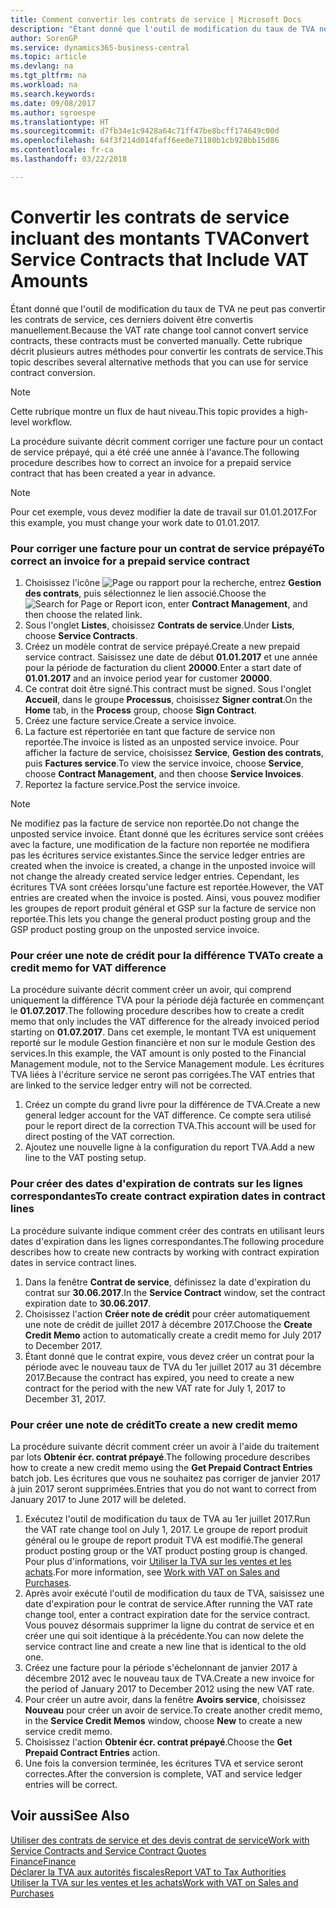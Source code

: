 ```yaml
---
title: Comment convertir les contrats de service | Microsoft Docs
description: "Étant donné que l'outil de modification du taux de TVA ne peut pas convertir les contrats de service, ces derniers doivent être convertis manuellement. Cette rubrique décrit plusieurs autres méthodes pour convertir les contrats de service."
author: SorenGP
ms.service: dynamics365-business-central
ms.topic: article
ms.devlang: na
ms.tgt_pltfrm: na
ms.workload: na
ms.search.keywords: 
ms.date: 09/08/2017
ms.author: sgroespe
ms.translationtype: HT
ms.sourcegitcommit: d7fb34e1c9428a64c71ff47be8bcff174649c00d
ms.openlocfilehash: 64f3f214d014faff6ee0e71180b1cb928bb15d86
ms.contentlocale: fr-ca
ms.lasthandoff: 03/22/2018

---
```

# <a name="convert-service-contracts-that-include-vat-amounts"></a><span data-ttu-id="71691-104">Convertir les contrats de service incluant des montants TVA</span><span class="sxs-lookup"><span data-stu-id="71691-104">Convert Service Contracts that Include VAT Amounts</span></span>
<span data-ttu-id="71691-105">Étant donné que l'outil de modification du taux de TVA ne peut pas convertir les contrats de service, ces derniers doivent être convertis manuellement.</span><span class="sxs-lookup"><span data-stu-id="71691-105">Because the VAT rate change tool cannot convert service contracts, these contracts must be converted manually.</span></span> <span data-ttu-id="71691-106">Cette rubrique décrit plusieurs autres méthodes pour convertir les contrats de service.</span><span class="sxs-lookup"><span data-stu-id="71691-106">This topic describes several alternative methods that you can use for service contract conversion.</span></span>  

> [!NOTE]  
>  <span data-ttu-id="71691-107">Cette rubrique montre un flux de haut niveau.</span><span class="sxs-lookup"><span data-stu-id="71691-107">This topic provides a high-level workflow.</span></span>  

 <span data-ttu-id="71691-108">La procédure suivante décrit comment corriger une facture pour un contact de service prépayé, qui a été créé une année à l'avance.</span><span class="sxs-lookup"><span data-stu-id="71691-108">The following procedure describes how to correct an invoice for a prepaid service contract that has been created a year in advance.</span></span>  

> [!NOTE]  
>  <span data-ttu-id="71691-109">Pour cet exemple, vous devez modifier la date de travail sur 01.01.2017.</span><span class="sxs-lookup"><span data-stu-id="71691-109">For this example, you must change your work date to 01.01.2017.</span></span>  

### <a name="to-correct-an-invoice-for-a-prepaid-service-contract"></a><span data-ttu-id="71691-110">Pour corriger une facture pour un contrat de service prépayé</span><span class="sxs-lookup"><span data-stu-id="71691-110">To correct an invoice for a prepaid service contract</span></span>  
1. <span data-ttu-id="71691-111">Choisissez l'icône ![Page ou rapport pour la recherche](media/ui-search/search_small.png "icône Page ou rapport pour la recherche"), entrez **Gestion des contrats**, puis sélectionnez le lien associé.</span><span class="sxs-lookup"><span data-stu-id="71691-111">Choose the ![Search for Page or Report](media/ui-search/search_small.png "Search for Page or Report icon") icon, enter **Contract Management**, and then choose the related link.</span></span>  
2. <span data-ttu-id="71691-112">Sous l'onglet **Listes**, choisissez **Contrats de service**.</span><span class="sxs-lookup"><span data-stu-id="71691-112">Under **Lists**, choose **Service Contracts**.</span></span>  
3. <span data-ttu-id="71691-113">Créez un modèle contrat de service prépayé.</span><span class="sxs-lookup"><span data-stu-id="71691-113">Create a new prepaid service contract.</span></span> <span data-ttu-id="71691-114">Saisissez une date de début **01.01.2017** et une année pour la période de facturation du client **20000**.</span><span class="sxs-lookup"><span data-stu-id="71691-114">Enter a start date of **01.01.2017** and an invoice period year for customer **20000**.</span></span>  
4. <span data-ttu-id="71691-115">Ce contrat doit être signé.</span><span class="sxs-lookup"><span data-stu-id="71691-115">This contract must be signed.</span></span> <span data-ttu-id="71691-116">Sous l'onglet **Accueil**, dans le groupe **Processus**, choisissez **Signer contrat**.</span><span class="sxs-lookup"><span data-stu-id="71691-116">On the **Home** tab, in the **Process** group, choose **Sign Contract**.</span></span>  
5. <span data-ttu-id="71691-117">Créez une facture service.</span><span class="sxs-lookup"><span data-stu-id="71691-117">Create a service invoice.</span></span>
6. <span data-ttu-id="71691-118">La facture est répertoriée en tant que facture de service non reportée.</span><span class="sxs-lookup"><span data-stu-id="71691-118">The invoice is listed as an unposted service invoice.</span></span> <span data-ttu-id="71691-119">Pour afficher la facture de service, choisissez **Service**, **Gestion des contrats**, puis **Factures service**.</span><span class="sxs-lookup"><span data-stu-id="71691-119">To view the service invoice, choose **Service**, choose **Contract Management**, and then choose **Service Invoices**.</span></span>  
7. <span data-ttu-id="71691-120">Reportez la facture service.</span><span class="sxs-lookup"><span data-stu-id="71691-120">Post the service invoice.</span></span>  

> [!NOTE]  
>  <span data-ttu-id="71691-121">Ne modifiez pas la facture de service non reportée.</span><span class="sxs-lookup"><span data-stu-id="71691-121">Do not change the unposted service invoice.</span></span> <span data-ttu-id="71691-122">Étant donné que les écritures service sont créées avec la facture, une modification de la facture non reportée ne modifiera pas les écritures service existantes.</span><span class="sxs-lookup"><span data-stu-id="71691-122">Since the service ledger entries are created when the invoice is created, a change in the unposted invoice will not change the already created service ledger entries.</span></span> <span data-ttu-id="71691-123">Cependant, les écritures TVA sont créées lorsqu'une facture est reportée.</span><span class="sxs-lookup"><span data-stu-id="71691-123">However, the VAT entries are created when the invoice is posted.</span></span> <span data-ttu-id="71691-124">Ainsi, vous pouvez modifier les groupes de report produit général et GSP sur la facture de service non reportée.</span><span class="sxs-lookup"><span data-stu-id="71691-124">This lets you change the general product posting group and the GSP product posting group on the unposted service invoice.</span></span>  

### <a name="to-create-a-credit-memo-for-vat-difference"></a><span data-ttu-id="71691-125">Pour créer une note de crédit pour la différence TVA</span><span class="sxs-lookup"><span data-stu-id="71691-125">To create a credit memo for VAT difference</span></span>  
<span data-ttu-id="71691-126">La procédure suivante décrit comment créer un avoir, qui comprend uniquement la différence TVA pour la période déjà facturée en commençant le **01.07.2017**.</span><span class="sxs-lookup"><span data-stu-id="71691-126">The following procedure describes how to create a credit memo that only includes the VAT difference for the already invoiced period starting on **01.07.2017**.</span></span> <span data-ttu-id="71691-127">Dans cet exemple, le montant TVA est uniquement reporté sur le module Gestion financière et non sur le module Gestion des services.</span><span class="sxs-lookup"><span data-stu-id="71691-127">In this example, the VAT amount is only posted to the Financial Management module, not to the Service Management module.</span></span> <span data-ttu-id="71691-128">Les écritures TVA liées à l'écriture service ne seront pas corrigées.</span><span class="sxs-lookup"><span data-stu-id="71691-128">The VAT entries that are linked to the service ledger entry will not be corrected.</span></span>  

1. <span data-ttu-id="71691-129">Créez un compte du grand livre pour la différence de TVA.</span><span class="sxs-lookup"><span data-stu-id="71691-129">Create a new general ledger account for the VAT difference.</span></span> <span data-ttu-id="71691-130">Ce compte sera utilisé pour le report direct de la correction TVA.</span><span class="sxs-lookup"><span data-stu-id="71691-130">This account will be used for direct posting of the VAT correction.</span></span>  
2. <span data-ttu-id="71691-131">Ajoutez une nouvelle ligne à la configuration du report TVA.</span><span class="sxs-lookup"><span data-stu-id="71691-131">Add a new line to the VAT posting setup.</span></span>  

### <a name="to-create-contract-expiration-dates-in-contract-lines"></a><span data-ttu-id="71691-132">Pour créer des dates d'expiration de contrats sur les lignes correspondantes</span><span class="sxs-lookup"><span data-stu-id="71691-132">To create contract expiration dates in contract lines</span></span>  
<span data-ttu-id="71691-133">La procédure suivante indique comment créer des contrats en utilisant leurs dates d'expiration dans les lignes correspondantes.</span><span class="sxs-lookup"><span data-stu-id="71691-133">The following procedure describes how to create new contracts by working with contract expiration dates in service contract lines.</span></span>  

1. <span data-ttu-id="71691-134">Dans la fenêtre **Contrat de service**, définissez la date d'expiration du contrat sur **30.06.2017**.</span><span class="sxs-lookup"><span data-stu-id="71691-134">In the **Service Contract** window, set the contract expiration date to **30.06.2017**.</span></span>  
2. <span data-ttu-id="71691-135">Choisissez l'action **Créer note de crédit** pour créer automatiquement une note de crédit de juillet 2017 à décembre 2017.</span><span class="sxs-lookup"><span data-stu-id="71691-135">Choose the **Create Credit Memo** action to automatically create a credit memo for July 2017 to December 2017.</span></span>  
3. <span data-ttu-id="71691-136">Étant donné que le contrat expire, vous devez créer un contrat pour la période avec le nouveau taux de TVA du 1er juillet 2017 au 31 décembre 2017.</span><span class="sxs-lookup"><span data-stu-id="71691-136">Because the contract has expired, you need to create a new contract for the period with the new VAT rate for July 1, 2017 to December 31, 2017.</span></span>  

### <a name="to-create-a-new-credit-memo"></a><span data-ttu-id="71691-137">Pour créer une note de crédit</span><span class="sxs-lookup"><span data-stu-id="71691-137">To create a new credit memo</span></span>  
<span data-ttu-id="71691-138">La procédure suivante décrit comment créer un avoir à l'aide du traitement par lots **Obtenir écr. contrat prépayé**.</span><span class="sxs-lookup"><span data-stu-id="71691-138">The following procedure describes how to create a new credit memo using the **Get Prepaid Contract Entries** batch job.</span></span> <span data-ttu-id="71691-139">Les écritures que vous ne souhaitez pas corriger de janvier 2017 à juin 2017 seront supprimées.</span><span class="sxs-lookup"><span data-stu-id="71691-139">Entries that you do not want to correct from January 2017 to June 2017 will be deleted.</span></span>  

1. <span data-ttu-id="71691-140">Exécutez l'outil de modification du taux de TVA au 1er juillet 2017.</span><span class="sxs-lookup"><span data-stu-id="71691-140">Run the VAT rate change tool on July 1, 2017.</span></span> <span data-ttu-id="71691-141">Le groupe de report produit général ou le groupe de report produit TVA est modifié.</span><span class="sxs-lookup"><span data-stu-id="71691-141">The general product posting group or the VAT product posting group is changed.</span></span> <span data-ttu-id="71691-142">Pour plus d'informations, voir [Utiliser la TVA sur les ventes et les achats](finance-work-with-vat.md).</span><span class="sxs-lookup"><span data-stu-id="71691-142">For more information, see [Work with VAT on Sales and Purchases](finance-work-with-vat.md).</span></span>  
2. <span data-ttu-id="71691-143">Après avoir exécuté l'outil de modification du taux de TVA, saisissez une date d'expiration pour le contrat de service.</span><span class="sxs-lookup"><span data-stu-id="71691-143">After running the VAT rate change tool, enter a contract expiration date for the service contract.</span></span> <span data-ttu-id="71691-144">Vous pouvez désormais supprimer la ligne du contrat de service et en créer une qui soit identique à la précédente.</span><span class="sxs-lookup"><span data-stu-id="71691-144">You can now delete the service contract line and create a new line that is identical to the old one.</span></span>  
3. <span data-ttu-id="71691-145">Créez une facture pour la période s'échelonnant de janvier 2017 à décembre 2012 avec le nouveau taux de TVA.</span><span class="sxs-lookup"><span data-stu-id="71691-145">Create a new invoice for the period of January 2017 to December 2012 using the new VAT rate.</span></span>  
4. <span data-ttu-id="71691-146">Pour créer un autre avoir, dans la fenêtre **Avoirs service**, choisissez **Nouveau** pour créer un avoir de service.</span><span class="sxs-lookup"><span data-stu-id="71691-146">To create another credit memo, in the **Service Credit Memos** window, choose **New** to create a new service credit memo.</span></span>  
5. <span data-ttu-id="71691-147">Choisissez l'action **Obtenir écr. contrat prépayé**.</span><span class="sxs-lookup"><span data-stu-id="71691-147">Choose the **Get Prepaid Contract Entries** action.</span></span>  
6. <span data-ttu-id="71691-148">Une fois la conversion terminée, les écritures TVA et service seront correctes.</span><span class="sxs-lookup"><span data-stu-id="71691-148">After the conversion is complete, VAT and service ledger entries will be correct.</span></span>  

## <a name="see-also"></a><span data-ttu-id="71691-149">Voir aussi</span><span class="sxs-lookup"><span data-stu-id="71691-149">See Also</span></span>  
[<span data-ttu-id="71691-150">Utiliser des contrats de service et des devis contrat de service</span><span class="sxs-lookup"><span data-stu-id="71691-150">Work with Service Contracts and Service Contract Quotes</span></span>](service-how-to-create-service-contracts-and-service-contract-quotes.md)  
[<span data-ttu-id="71691-151">Finance</span><span class="sxs-lookup"><span data-stu-id="71691-151">Finance</span></span>](finance.md)  
[<span data-ttu-id="71691-152">Déclarer la TVA aux autorités fiscales</span><span class="sxs-lookup"><span data-stu-id="71691-152">Report VAT to Tax Authorities</span></span>](finance-how-report-vat.md)  
[<span data-ttu-id="71691-153">Utiliser la TVA sur les ventes et les achats</span><span class="sxs-lookup"><span data-stu-id="71691-153">Work with VAT on Sales and Purchases</span></span>](finance-work-with-vat.md)  

